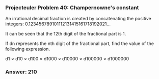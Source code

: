 ### Projecteuler Problem 40: Champernowne's constant

An irrational decimal fraction is created by concatenating the positive integers:
0.123456789101112131415161718192021...

It can be seen that the 12th digit of the fractional part is 1.

If dn represents the nth digit of the fractional part, find the value of the following expression.

d1 × d10 × d100 × d1000 × d10000 × d100000 × d1000000

### Answer: 210
